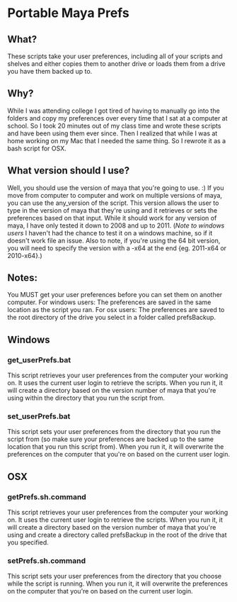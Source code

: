 # Portable Maya Prefs



## What?
These scripts take your user preferences, including all of your scripts and shelves and either copies them to another drive or loads them from a drive you have them backed up to.

## Why?
While I was attending college I got tired of having to manually go into the folders and copy my preferences over every time that I sat at a computer at school. So I took 20 minutes out of my class time and wrote these scripts and have been using them ever since. Then I realized that while I was at home working on my Mac that I needed the same thing. So I rewrote it as a bash script for OSX.

## What version should I use?
Well, you should use the version of maya that you're going to use. :) If you move from computer to computer and work on multiple versions of maya, you can use the any_version of the script. This version allows the user to type in the version of maya that they're using and it retrieves or sets the preferences based on that input. While it should work for any version of maya, I have only tested it down to 2008 and up to 2011.  (*Note to windows users* I haven't had the chance to test it on a windows machine, so if it doesn't work file an issue. Also to note, if you're using the 64 bit version, you will need to specify the version with a -x64 at the end {eg. 2011-x64 or 2010-x64}.)

## Notes:
You MUST get your user preferences before you can set them on another computer. For windows users: The preferences are saved in the same location as the script you ran. For osx users: The preferences are saved to the root directory of the drive you select in a folder called prefsBackup.

## Windows

### get_userPrefs.bat
This script retrieves your user preferences from the computer your working on. It uses the current user login to retrieve the scripts. When you run it, it will create a directory based on the version number of maya that you're using within the directory that you run the script from.

### set_userPrefs.bat
This script sets your user preferences from the directory that you run the script from (so make sure your preferences are backed up to the same location that you run this script from). When you run it, it will overwrite the preferences on the computer that you're on based on the current user login.

## OSX
### getPrefs.sh.command
This script retrieves your user preferences from the computer your working on. It uses the current user login to retrieve the scripts. When you run it, it will create a directory based on the version number of maya that you're using and create a directory called prefsBackup in the root of the drive that you specified.

### setPrefs.sh.command
This script sets your user preferences from the directory that you choose while the script is running. When you run it, it will overwrite the preferences on the computer that you're on based on the current user login.
